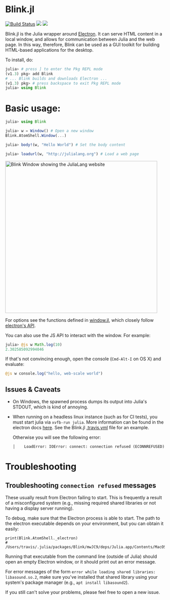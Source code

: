 # Blink.jl
[![Build Status](https://travis-ci.org/JuliaGizmos/Blink.jl.svg?branch=master)](https://travis-ci.org/JuliaGizmos/Blink.jl)
[![](https://img.shields.io/badge/docs-stable-blue.svg)](https://JuliaGizmos.github.io/Blink.jl/stable)
[![](https://img.shields.io/badge/docs-latest-blue.svg)](https://JuliaGizmos.github.io/Blink.jl/latest)

Blink.jl is the Julia wrapper around [Electron](https://electronjs.org/). It
can serve HTML content in a local window, and allows for communication between
Julia and the web page. In this way, therefore, Blink can be used as a GUI
toolkit for building HTML-based applications for the desktop.

To install, do:
```julia
julia> # press ] to enter the Pkg REPL mode
(v1.3) pkg> add Blink
# ... Blink builds and downloads Electron ...
(v1.3) pkg> # press backspace to exit Pkg REPL mode
julia> using Blink
```

# Basic usage:

```julia
julia> using Blink

julia> w = Window() # Open a new window
Blink.AtomShell.Window(...)

julia> body!(w, "Hello World") # Set the body content

julia> loadurl(w, "http://julialang.org") # Load a web page
```

<div align="left">
<img src="https://raw.githubusercontent.com/JuliaGizmos/Blink.jl/master/docs/src/ReadMeTutorialImage.png" alt="Blink Window showing the JuliaLang website" width="480">
</div>

For options see the functions defined in [window.jl](src/AtomShell/window.jl), which closely follow [electron's API](https://github.com/atom/electron/blob/master/docs/api/browser-window.md).

You can also use the JS API to interact with the window. For example:

```julia
julia> @js w Math.log(10)
2.302585092994046
```

If that's not convincing enough, open the console (`Cmd-Alt-I` on OS X) and evaluate:

```julia
@js w console.log("hello, web-scale world")
```

## Issues & Caveats

* On Windows, the spawned process dumps its output into Julia's STDOUT, which is kind of annoying.
* When running on a headless linux instance (such as for CI tests), you must start julia via `xvfb-run julia`. More information can be found in the electron docs [here](https://electronjs.org/docs/tutorial/testing-on-headless-ci#configuring-the-virtual-display-server). See the Blink.jl [.travis.yml](https://github.com/JunoLab/Blink.jl/blob/master/.travis.yml) file for an example.

    Otherwise you will see the following error:
    ```
    │    LoadError: IOError: connect: connection refused (ECONNREFUSED)
    ```

# Troubleshooting

## Troubleshooting `connection refused` messages

These usually result from Electron failing to start. This is frequently a result of a misconfigured system (e.g., missing required shared libraries or not having a display server running).

To debug, make sure that the Electron process is able to start. The path to the electron executable depends on your environment, but you can obtain it easily:
```
print(Blink.AtomShell._electron)
# /Users/travis/.julia/packages/Blink/mwJC9/deps/Julia.app/Contents/MacOS/Julia
```

Running that executable from the command line (outside of Julia) should open an empty Electron window, or it should print out an error message.

For error messages of the form `error while loading shared libraries: libasound.so.2`, make sure you've installed that shared library using your system's package manager (e.g., `apt install libasound2`).

If you still can't solve your problems, please feel free to open a new issue.
